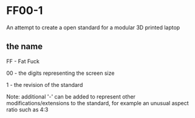 # FF00-1

An attempt to create a open standard for a modular 3D printed laptop


## the name

FF - Fat Fuck

00 - the digits representing the screen size

1 - the revision of the standard


Note: additional '-' can be added to represent other modifications/extensions to the standard, for example an unusual aspect ratio such as 4:3
